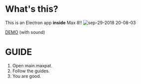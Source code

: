 # What's this?
This is an Electron app **inside** Max 8!!
![sep-29-2018 20-08-03](https://user-images.githubusercontent.com/14039540/46245245-d1f30980-c425-11e8-810d-0998f7258e2b.gif)

[DEMO](https://twitter.com/yuichi_yogo/status/1045997300714168322) (with sound)

# GUIDE
1. Open main.maxpat.
2. Follow the guides.
3. You are good.
